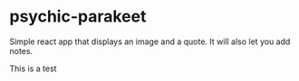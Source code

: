 # psychic-parakeet

Simple react app that displays an image and a quote. It will also let you add notes.

This is a test
